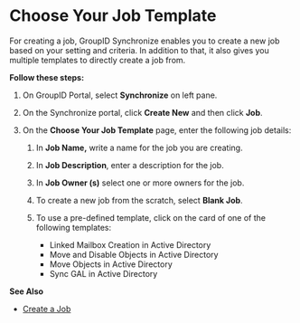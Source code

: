 # Choose Your Job Template

For creating a job, GroupID Synchronize enables you to create a new job based on your setting and
criteria. In addition to that, it also gives you multiple templates to directly create a job from.

**Follow these steps:**

1. On GroupID Portal, select **Synchronize** on left pane.
2. On the Synchronize portal, click **Create New** and then click **Job**.
3. On the **Choose Your Job Template** page, enter the following job details:

   1. In **Job Name,** write a name for the job you are creating.
   2. In **Job Description**, enter a description for the job.
   3. In **Job Owner (s)** select one or more owners for the job.
   4. To create a new job from the scratch, select **Blank Job**.
   5. To use a pre-defined template, click on the card of one of the following templates:

      - Linked Mailbox Creation in Active Directory
      - Move and Disable Objects in Active Directory
      - Move Objects in Active Directory
      - Sync GAL in Active Directory

**See Also**

- [Create a Job](/docs/directorymanager/11.0/directorymanager/portal/synchronize/job/create.md)
